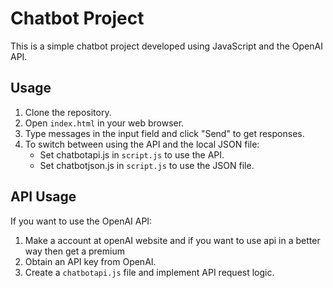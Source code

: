 
# Chatbot Project

This is a simple chatbot project developed using JavaScript and the OpenAI API.

## Usage

1. Clone the repository.
2. Open `index.html` in your web browser.
3. Type messages in the input field and click "Send" to get responses.
4. To switch between using the API and the local JSON file:
   - Set chatbotapi.js  in `script.js` to use the API.
   - Set chatbotjson.js in `script.js` to use the JSON file.

## API Usage

If you want to use the OpenAI API:
1. Make a account at openAI website and if you want to use api in a better way then get a premium 
2. Obtain an API key from OpenAI.
3. Create a `chatbotapi.js` file and implement API request logic.
